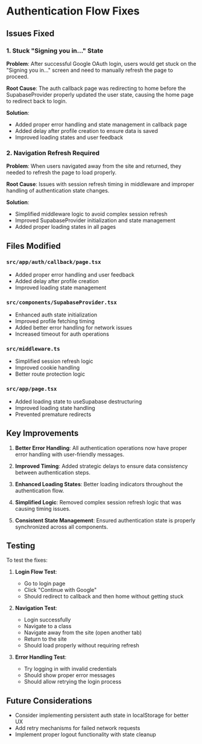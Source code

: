 # Authentication Flow Fixes

## Issues Fixed

### 1. Stuck "Signing you in..." State
**Problem**: After successful Google OAuth login, users would get stuck on the "Signing you in..." screen and need to manually refresh the page to proceed.

**Root Cause**: The auth callback page was redirecting to home before the SupabaseProvider properly updated the user state, causing the home page to redirect back to login.

**Solution**:
- Added proper error handling and state management in callback page
- Added delay after profile creation to ensure data is saved
- Improved loading states and user feedback

### 2. Navigation Refresh Required
**Problem**: When users navigated away from the site and returned, they needed to refresh the page to load properly.

**Root Cause**: Issues with session refresh timing in middleware and improper handling of authentication state changes.

**Solution**:
- Simplified middleware logic to avoid complex session refresh
- Improved SupabaseProvider initialization and state management
- Added proper loading states in all pages

## Files Modified

### `src/app/auth/callback/page.tsx`
- Added proper error handling and user feedback
- Added delay after profile creation
- Improved loading state management

### `src/components/SupabaseProvider.tsx`
- Enhanced auth state initialization
- Improved profile fetching timing
- Added better error handling for network issues
- Increased timeout for auth operations

### `src/middleware.ts`
- Simplified session refresh logic
- Improved cookie handling
- Better route protection logic

### `src/app/page.tsx`
- Added loading state to useSupabase destructuring
- Improved loading state handling
- Prevented premature redirects

## Key Improvements

1. **Better Error Handling**: All authentication operations now have proper error handling with user-friendly messages.

2. **Improved Timing**: Added strategic delays to ensure data consistency between authentication steps.

3. **Enhanced Loading States**: Better loading indicators throughout the authentication flow.

4. **Simplified Logic**: Removed complex session refresh logic that was causing timing issues.

5. **Consistent State Management**: Ensured authentication state is properly synchronized across all components.

## Testing

To test the fixes:

1. **Login Flow Test**:
   - Go to login page
   - Click "Continue with Google"
   - Should redirect to callback and then home without getting stuck

2. **Navigation Test**:
   - Login successfully
   - Navigate to a class
   - Navigate away from the site (open another tab)
   - Return to the site
   - Should load properly without requiring refresh

3. **Error Handling Test**:
   - Try logging in with invalid credentials
   - Should show proper error messages
   - Should allow retrying the login process

## Future Considerations

- Consider implementing persistent auth state in localStorage for better UX
- Add retry mechanisms for failed network requests
- Implement proper logout functionality with state cleanup
